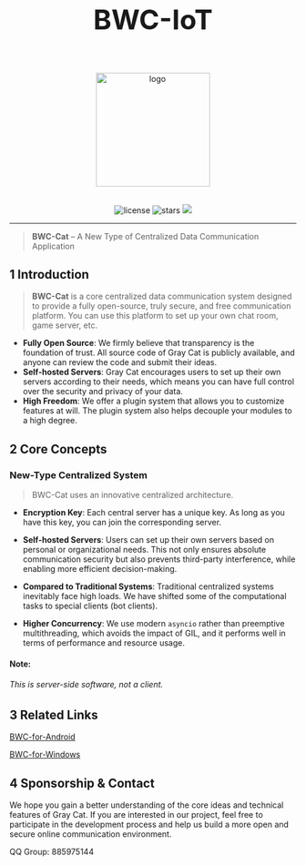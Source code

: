 <div align="center">
<h1 style="font-size:10vw"><h1 style="font-size:5vw">BWC-IoT</h1><br></h1>
<p align='center'>
<img src='https://i.postimg.cc/QNPmws3g/00131-716747303-2.png' width='200' alt='logo' aling='middle'/>
</p>

<br />
<img src="https://img.shields.io/github/license/ikkksi/BWC-IoT" alt="license">
<img src="https://img.shields.io/github/stars/Lixeer/Stardew-Valley-Server" alt="stars">
<img src="https://img.shields.io/badge/python-3.10-blue">
</div>
</p>




---
> **BWC-Cat** – A New Type of Centralized Data Communication Application


## 1 Introduction
> **BWC-Cat** is a core centralized data communication system designed to provide a fully open-source, truly secure, and free communication platform. You can use this platform to set up your own chat room, game server, etc.

- **Fully Open Source**: We firmly believe that transparency is the foundation of trust. All source code of Gray Cat is publicly available, and anyone can review the code and submit their ideas.
- **Self-hosted Servers**: Gray Cat encourages users to set up their own servers according to their needs, which means you can have full control over the security and privacy of your data.
- **High Freedom**: We offer a plugin system that allows you to customize features at will. The plugin system also helps decouple your modules to a high degree.

## 2 Core Concepts
### New-Type Centralized System
> BWC-Cat uses an innovative centralized architecture.

- **Encryption Key**: Each central server has a unique key. As long as you have this key, you can join the corresponding server.

- **Self-hosted Servers**: Users can set up their own servers based on personal or organizational needs. This not only ensures absolute communication security but also prevents third-party interference, while enabling more efficient decision-making.

- **Compared to Traditional Systems**: Traditional centralized systems inevitably face high loads. We have shifted some of the computational tasks to special clients (bot clients).

- **Higher Concurrency**: We use modern `asyncio` rather than preemptive multithreading, which avoids the impact of GIL, and it performs well in terms of performance and resource usage.

#### Note:
###### This is server-side software, not a client.

## 3 Related Links
[BWC-for-Android](https://github.com/gao-shuaibi/WBC_Android)

[BWC-for-Windows](https://github.com/gao-shuaibi/WBC_Android)

## 4 Sponsorship & Contact
We hope you gain a better understanding of the core ideas and technical features of Gray Cat. If you are interested in our project, feel free to participate in the development process and help us build a more open and secure online communication environment.

QQ Group: 885975144

  

